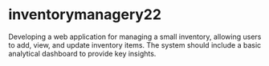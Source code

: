 # inventorymanagery22
Developing a web application for managing a small inventory, allowing users to add, view, and update inventory items. The system should include a basic analytical dashboard to provide key insights.
